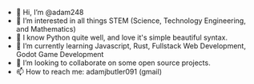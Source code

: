- 👋 Hi, I’m @adam248
- 👀 I’m interested in all things STEM (Science, Technology Engineering, and Mathematics)
- 🧠 I know Python quite well, and love it's simple beautiful syntax.
- 🌱 I’m currently learning Javascript, Rust, Fullstack Web Development, Godot Game Development
- 💞️ I’m looking to collaborate on some open source projects.
- 📫 How to reach me: adamjbutler091 (gmail)

<!---
adam248/adam248 is a ✨ special ✨ repository because its `README.md` (this file) appears on your GitHub profile.
You can click the Preview link to take a look at your changes.
--->

